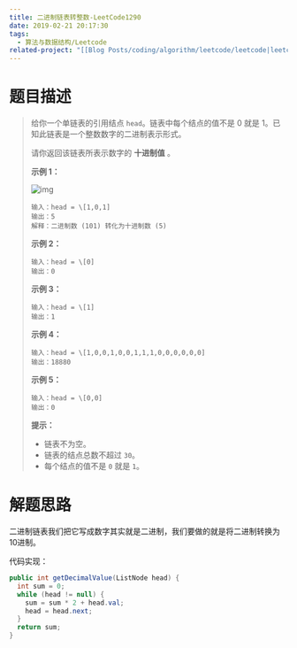 ```yaml
---
title: 二进制链表转整数-LeetCode1290
date: 2019-02-21 20:17:30
tags:
  - 算法与数据结构/Leetcode
related-project: "[[Blog Posts/coding/algorithm/leetcode/leetcode|leetcode]]"
---
```


# 题目描述

> 给你一个单链表的引用结点 `head`。链表中每个结点的值不是 0 就是 1。已知此链表是一个整数数字的二进制表示形式。
>
> 请你返回该链表所表示数字的 **十进制值** 。
>
> **示例 1：**
>
> ![img](https://assets.leetcode-cn.com/aliyun-lc-upload/uploads/2019/12/15/graph-1.png)
>
> ```
> 输入：head = \[1,0,1]
> 输出：5
> 解释：二进制数 (101) 转化为十进制数 (5)
> ```
>
> **示例 2：**
>
> ```
> 输入：head = \[0]
> 输出：0
> ```
>
> **示例 3：**
>
> ```
> 输入：head = \[1]
> 输出：1
> ```
>
> **示例 4：**
>
> ```
> 输入：head = \[1,0,0,1,0,0,1,1,1,0,0,0,0,0,0]
> 输出：18880
> ```
>
> **示例 5：**
>
> ```
> 输入：head = \[0,0]
> 输出：0
> ```
>
> **提示：**
>
> - 链表不为空。
> - 链表的结点总数不超过 `30`。
> - 每个结点的值不是 `0` 就是 `1`。

<!--more-->

# 解题思路

二进制链表我们把它写成数字其实就是二进制，我们要做的就是将二进制转换为10进制。

代码实现：

```java
public int getDecimalValue(ListNode head) {
  int sum = 0;
  while (head != null) {
    sum = sum * 2 + head.val;
    head = head.next;
  }
  return sum;
}
```

